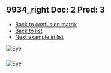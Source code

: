## 9934_right Doc: 2 Pred: 3
- [Back to confusion matrix](https://github.com/juliandewit/kaggle_retinopathy/blob/master/matrix.md)
- [Back to list](https://github.com/juliandewit/kaggle_retinopathy/blob/master/lists/23/list.md)
- [Next example in list](https://github.com/juliandewit/kaggle_retinopathy/blob/master/lists/23/99/9942_right.md)

![Eye](https://retinopaty.blob.core.windows.net/size1024/9934_right_2.jpeg)

### 

![Eye]()
